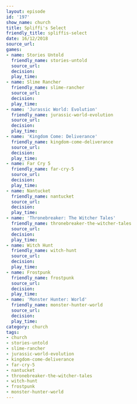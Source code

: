 ```yaml
---
layout: episode
id: '197'
show_name: church
title: Spliffi's Select
friendly_title: spliffis-select
date: 16/12/2018
source_url: 
games:
- name: Stories Untold
  friendly_name: stories-untold
  source_url: 
  decision: 
  play_time: 
- name: Slime Rancher
  friendly_name: slime-rancher
  source_url: 
  decision: 
  play_time: 
- name: 'Jurassic World: Evolution'
  friendly_name: jurassic-world-evolution
  source_url: 
  decision: 
  play_time: 
- name: 'Kingdom Come: Deliverance'
  friendly_name: kingdom-come-deliverance
  source_url: 
  decision: 
  play_time: 
- name: Far Cry 5
  friendly_name: far-cry-5
  source_url: 
  decision: 
  play_time: 
- name: Nantucket
  friendly_name: nantucket
  source_url: 
  decision: 
  play_time: 
- name: 'Thronebreaker: The Witcher Tales'
  friendly_name: thronebreaker-the-witcher-tales
  source_url: 
  decision: 
  play_time: 
- name: Witch Hunt
  friendly_name: witch-hunt
  source_url: 
  decision: 
  play_time: 
- name: Frostpunk
  friendly_name: frostpunk
  source_url: 
  decision: 
  play_time: 
- name: 'Monster Hunter: World'
  friendly_name: monster-hunter-world
  source_url: 
  decision: 
  play_time: 
category: church
tags:
- church
- stories-untold
- slime-rancher
- jurassic-world-evolution
- kingdom-come-deliverance
- far-cry-5
- nantucket
- thronebreaker-the-witcher-tales
- witch-hunt
- frostpunk
- monster-hunter-world
---
```

